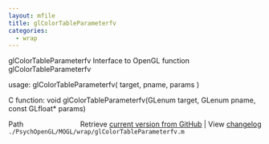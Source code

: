 ```yaml
---
layout: mfile
title: glColorTableParameterfv
categories:
  - wrap
---
```


glColorTableParameterfv  Interface to OpenGL function glColorTableParameterfv

usage:  glColorTableParameterfv\( target, pname, params \)

C function:  void glColorTableParameterfv\(GLenum target, GLenum pname, const GLfloat\* params\)


<div class="code_header" style="text-align:right;">
  <span style="float:left;">Path&nbsp;&nbsp;</span> <span class="counter">Retrieve <a href=
  "https://raw.github.com/Psychtoolbox-3/Psychtoolbox-3/beta/./PsychOpenGL/MOGL/wrap/glColorTableParameterfv.m">current version from GitHub</a> | View <a href=
  "https://github.com/Psychtoolbox-3/Psychtoolbox-3/commits/beta/./PsychOpenGL/MOGL/wrap/glColorTableParameterfv.m">changelog</a></span>
</div>
<div class="code">
  <code>./PsychOpenGL/MOGL/wrap/glColorTableParameterfv.m</code>
</div>
